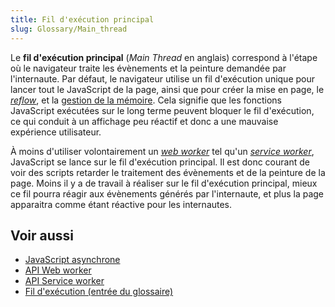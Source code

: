 ```yaml
---
title: Fil d'exécution principal
slug: Glossary/Main_thread
---
```


Le **fil d'exécution principal** (<i lang="en">Main Thread</i> en anglais) correspond à l'étape où le navigateur traite les évènements et la peinture demandée par l'internaute. Par défaut, le navigateur utilise un fil d'exécution unique pour lancer tout le JavaScript de la page, ainsi que pour créer la mise en page, le [<i lang="en">reflow</i>](/fr/docs/Glossary/Reflow), et la [gestion de la mémoire](/fr/docs/Web/JavaScript/Memory_Management). Cela signifie que les fonctions JavaScript exécutées sur le long terme peuvent bloquer le fil d'exécution, ce qui conduit à un affichage peu réactif et donc a une mauvaise expérience utilisateur.

À moins d'utiliser volontairement un [<i lang="en">web worker</i>](/fr/docs/Web/API/Web_Workers_API/Using_web_workers) tel qu'un [<i lang="en">service worker</i>](/fr/docs/Web/API/Service_Worker_API/Using_Service_Workers), JavaScript se lance sur le fil d'exécution principal. Il est donc courant de voir des scripts retarder le traitement des évènements et de la peinture de la page. Moins il y a de travail à réaliser sur le fil d'exécution principal, mieux ce fil pourra réagir aux évènements générés par l'internaute, et plus la page apparaitra comme étant réactive pour les internautes.

## Voir aussi

- [JavaScript asynchrone](/fr/docs/Learn/JavaScript/Asynchronous)
- [API Web worker](/fr/docs/Web/API/Web_Workers_API)
- [API Service worker](/fr/docs/Web/API/Service_Worker_API)
- [Fil d'exécution (entrée du glossaire)](/fr/docs/Glossary/Thread)
